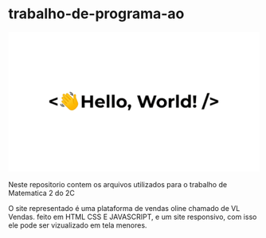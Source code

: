 # trabalho-de-programa-ao

![](/img/greetings.gif)



Neste repositorio contem os arquivos utilizados para o trabalho de Matematica 2 do 2C

O site representado é uma plataforma de vendas oline chamado de VL Vendas.
feito em HTML CSS E JAVASCRIPT, e um site responsivo, com isso ele pode ser vizualizado em tela menores.

